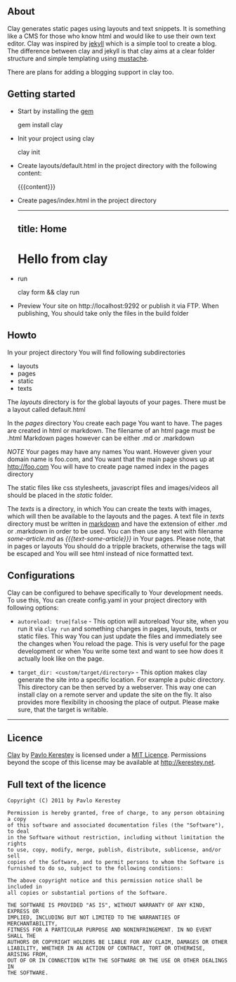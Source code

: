 ## About

Clay generates static pages using layouts and text snippets. It is something like a CMS for those who know html and would like to use their own text editor. Clay was inspired by [jekyll](http://jekyllrb.com/) which is a simple tool to create a blog. The difference between clay and jekyll is that clay aims at a clear folder structure and simple templating using [mustache](http://mustache.github.com/). 

There are plans for adding a blogging support in clay too.

## Getting started

* Start by installing the [gem](https://rubygems.org/gems/clay)

    gem install clay

* Init your project using clay

    clay init <project name>

* Create layouts/default.html in the project directory with the following content:

    <html>
      <title>{{title}}</title>
      <body>{{{content}}}</body>
    </html>

* Create pages/index.html in the project directory

    ---
    title: Home
    ---
    <h1>Hello from clay</h1>

* run 

    clay form && clay run

* Preview Your site on http://localhost:9292 or publish it via FTP. 
  When publishing, You should take only the files in the build folder

## Howto

In your project directory You will find following subdirectories

* layouts
* pages
* static
* texts
   
The _layouts_ directory is for the global layouts of your pages. 
There must be a layout called default.html
	 
In the _pages_ directory You create each page You want to have.
The pages are created in html or markdown.
The filename of an html page must be <pagename>.html 
Markdown pages however can be either <pagename>.md or <pagename>.markdown

*NOTE* Your pages may have any names You want. However given your domain 
name is foo.com, and You want that the main page shows up at http://foo.com
You will have to create page named index in the pages directory

The static files like css stylesheets, javascript files and images/videos
all should be placed in the _static_ folder. 

The _texts_ is a directory, in which You can create the texts with images, 
which will then be available to the layouts and the pages. 
A text file in _texts_ directory must be written in 
[markdown](http://daringfireball.net/projects/markdown/) and have the extension
of either .md or .markdown in order to be used. You can then use any text with
filename *some-article.md* as *{{{text-some-article}}}* in Your pages. Please
note, that in pages or layouts You should do a tripple brackets, otherwise
the tags will be escaped and You will see html instead of nice formatted text.

## Configurations

Clay can be configured to behave specifically to Your development needs.
To use this, You can create config.yaml in your project directory with 
following options:

* `autoreload: true|false` - This option will autoreload Your site, when you run it via
  `clay run` and something changes in pages, layouts, texts or static files.
  This way You can just update the files and immediately see the changes
  when You reload the page. This is very useful for the page development 
  or when You write some text and want to see how does it actually look 
  like on the page.

* `target_dir: <custom/target/directory>` - This option makes clay generate the site into
  a specific location. For example a pubic directory. This directory can be then served
  by a webserver. This way one can install clay on a remote server and update the site
  on the fly. It also provides more flexibility in choosing the place of output.
  Please make sure, that the target is writable.
	
----------------------------------------

## Licence

[Clay](https://github.com/kerestey/clay) by [Pavlo Kerestey](http://kerestey.net) is licensed under a [MIT Licence](http://creativecommons.org/licenses/MIT/). Permissions beyond the scope of this license may be available at <a xmlns:cc="http://creativecommons.org/ns#" href="http://kerestey.net" rel="cc:morePermissions">http://kerestey.net</a>.

## Full text of the licence

    Copyright (C) 2011 by Pavlo Kerestey

    Permission is hereby granted, free of charge, to any person obtaining a copy
    of this software and associated documentation files (the "Software"), to deal
    in the Software without restriction, including without limitation the rights
    to use, copy, modify, merge, publish, distribute, sublicense, and/or sell
    copies of the Software, and to permit persons to whom the Software is
    furnished to do so, subject to the following conditions:

    The above copyright notice and this permission notice shall be included in
    all copies or substantial portions of the Software.

    THE SOFTWARE IS PROVIDED "AS IS", WITHOUT WARRANTY OF ANY KIND, EXPRESS OR
    IMPLIED, INCLUDING BUT NOT LIMITED TO THE WARRANTIES OF MERCHANTABILITY,
    FITNESS FOR A PARTICULAR PURPOSE AND NONINFRINGEMENT. IN NO EVENT SHALL THE
    AUTHORS OR COPYRIGHT HOLDERS BE LIABLE FOR ANY CLAIM, DAMAGES OR OTHER
    LIABILITY, WHETHER IN AN ACTION OF CONTRACT, TORT OR OTHERWISE, ARISING FROM,
    OUT OF OR IN CONNECTION WITH THE SOFTWARE OR THE USE OR OTHER DEALINGS IN
    THE SOFTWARE.

